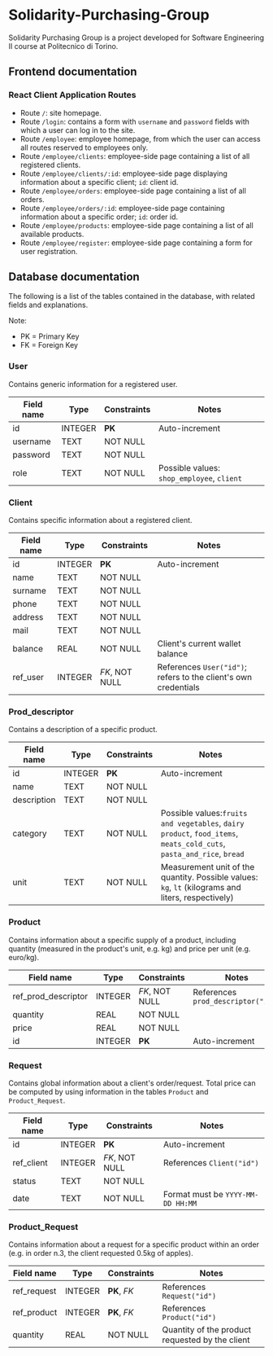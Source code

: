 # Solidarity-Purchasing-Group

Solidarity Purchasing Group is a project developed for Software Engineering II course at Politecnico di Torino.

## Frontend documentation

### React Client Application Routes

- Route `/`: site homepage.
- Route `/login`: contains a form with `username` and `password` fields with which a user can log in to the site.
- Route `/employee`: employee homepage, from which the user can access all routes reserved to employees only.
- Route `/employee/clients`: employee-side page containing a list of all registered clients.
- Route `/employee/clients/:id`: employee-side page displaying information about a specific client; `id`: client id.
- Route `/employee/orders`: employee-side page containing a list of all orders.
- Route `/employee/orders/:id`: employee-side page containing information about a specific order; `id`: order id.
- Route `/employee/products`: employee-side page containing a list of all available products.
- Route `/employee/register`: employee-side page containing a form for user registration.

## Database documentation

The following is a list of the tables contained in the database, with related fields and explanations.

Note:

- PK = Primary Key
- FK = Foreign Key

### User

Contains generic information for a registered user.

| Field name | Type    | Constraints | Notes                                      |
| ---------- | ------- | ----------- | ------------------------------------------ |
| id         | INTEGER | **PK**      | Auto-increment                             |
| username   | TEXT    | NOT NULL    |                                            |
| password   | TEXT    | NOT NULL    |                                            |
| role       | TEXT    | NOT NULL    | Possible values: `shop_employee`, `client` |

### Client

Contains specific information about a registered client.

| Field name | Type    | Constraints    | Notes                                                           |
| ---------- | ------- | -------------- | --------------------------------------------------------------- |
| id         | INTEGER | **PK**         | Auto-increment                                                  |
| name       | TEXT    | NOT NULL       |                                                                 |
| surname    | TEXT    | NOT NULL       |                                                                 |
| phone      | TEXT    | NOT NULL       |                                                                 |
| address    | TEXT    | NOT NULL       |                                                                 |
| mail       | TEXT    | NOT NULL       |                                                                 |
| balance    | REAL    | NOT NULL       | Client's current wallet balance                                 |
| ref_user   | INTEGER | _FK_, NOT NULL | References `User("id")`; refers to the client's own credentials |

### Prod_descriptor

Contains a description of a specific product.

| Field name  | Type    | Constraints | Notes                                                                                                                |
| ----------- | ------- | ----------- | -------------------------------------------------------------------------------------------------------------------- |
| id          | INTEGER | **PK**      | Auto-increment                                                                                                       |
| name        | TEXT    | NOT NULL    |                                                                                                                      |
| description | TEXT    | NOT NULL    |                                                                                                                      |
| category    | TEXT    | NOT NULL    | Possible values:`fruits and vegetables`, `dairy product`, `food_items`, `meats_cold_cuts`, `pasta_and_rice`, `bread` |
| unit        | TEXT    | NOT NULL    | Measurement unit of the quantity. Possible values: `kg`, `lt` (kilograms and liters, respectively)                   |

### Product

Contains information about a specific supply of a product, including quantity (measured in the product's unit, e.g. kg) and price per unit (e.g. euro/kg).

| Field name          | Type    | Constraints    | Notes                              |
| ------------------- | ------- | -------------- | ---------------------------------- |
| ref_prod_descriptor | INTEGER | _FK_, NOT NULL | References `prod_descriptor("id")` |
| quantity            | REAL    | NOT NULL       |                                    |
| price               | REAL    | NOT NULL       |                                    |
| id                  | INTEGER | **PK**         | Auto-increment                     |

### Request

Contains global information about a client's order/request. Total price can be computed by using information in the tables `Product` and `Product_Request`.

| Field name | Type    | Constraints    | Notes                             |
| ---------- | ------- | -------------- | --------------------------------- |
| id         | INTEGER | **PK**         | Auto-increment                    |
| ref_client | INTEGER | _FK_, NOT NULL | References `Client("id")`         |
| status     | TEXT    | NOT NULL       |                                   |
| date       | TEXT    | NOT NULL       | Format must be `YYYY-MM-DD HH:MM` |

### Product_Request

Contains information about a request for a specific product within an order (e.g. in order n.3, the client requested 0.5kg of apples).

| Field name  | Type    | Constraints  | Notes                                           |
| ----------- | ------- | ------------ | ----------------------------------------------- |
| ref_request | INTEGER | **PK**, _FK_ | References `Request("id")`                      |
| ref_product | INTEGER | **PK**, _FK_ | References `Product("id")`                      |
| quantity    | REAL    | NOT NULL     | Quantity of the product requested by the client |
